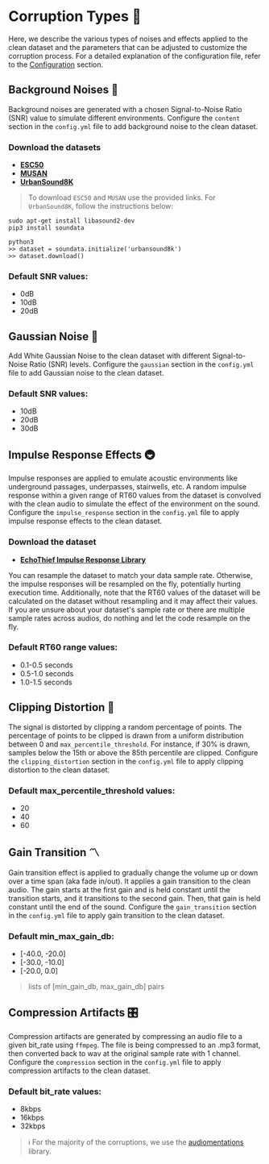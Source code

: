 # Corruption Types 🦾

Here, we describe the various types of noises and effects applied to the clean dataset and the parameters that can be adjusted to customize the corruption process.
For a detailed explanation of the configuration file, refer to the [Configuration](configuration.md) section.


## Background Noises 🚦

Background noises are generated with a chosen Signal-to-Noise Ratio (SNR) value to simulate different environments.
Configure the `content` section in the `config.yml` file to add background noise to the clean dataset.

### Download the datasets

- [**ESC50**](https://github.com/karoldvl/ESC-50/archive/master.zip)
- [**MUSAN**](https://www.openslr.org/resources/17/musan.tar.gz)
- [**UrbanSound8K** ](https://github.com/soundata/soundata#quick-example)

> To download `ESC50` and `MUSAN` use the provided links. For `UrbanSound8K`, follow the instructions below:

```
sudo apt-get install libasound2-dev
pip3 install soundata
```

```
python3
>> dataset = soundata.initialize('urbansound8k')
>> dataset.download()
```

### Default SNR values:
- 0dB
- 10dB
- 20dB

## Gaussian Noise 💨

Add White Gaussian Noise to the clean dataset with different Signal-to-Noise Ratio (SNR) levels. Configure the `gaussian` section in the `config.yml` file to add Gaussian noise to the clean dataset.

### Default SNR values:
- 10dB
- 20dB
- 30dB

## Impulse Response Effects 🚇

Impulse responses are applied to emulate acoustic environments like underground passages, underpasses, stairwells, etc.
A random impulse response within a given range of RT60 values from the dataset is convolved with the clean audio to simulate the effect of the environment on the sound.
Configure the `impulse_response` section in the `config.yml` file to apply impulse response effects to the clean dataset.

### Download the dataset
- [**EchoThief Impulse Response Library**](http://www.echothief.com/wp-content/uploads/2016/06/EchoThiefImpulseResponseLibrary.zip)

You can resample the dataset to match your data sample rate.
Otherwise, the impulse responses will be resampled on the fly, potentially hurting execution time.
Additionally, note that the RT60 values of the dataset will be calculated on the dataset without resampling and it may affect their values.
If you are unsure about your dataset's sample rate or there are multiple sample rates across audios, do nothing and let the code resample on the fly.

### Default RT60 range values:
- 0.1-0.5 seconds
- 0.5-1.0 seconds
- 1.0-1.5 seconds

## Clipping Distortion 📶

The signal is distorted by clipping a random percentage of points. The percentage of points to be clipped is drawn from a uniform distribution between 0 and `max_percentile_threshold`. For instance, if 30% is drawn, samples below the 15th or above the 85th percentile are clipped.
Configure the `clipping_distortion` section in the `config.yml` file to apply clipping distortion to the clean dataset.

### Default max_percentile_threshold values:
- 20
- 40
- 60


## Gain Transition 〽️

Gain transition effect is applied to gradually change the volume up or down over a time span (aka fade in/out). It applies a gain transition to the clean audio. The gain starts at the first gain and is held constant until the transition starts, and it transitions to the second gain. Then, that gain is held constant until the end of the sound. Configure the `gain_transition` section in the `config.yml` file to apply gain transition to the clean dataset.


### Default min_max_gain_db:
- [-40.0, -20.0]
- [-30.0, -10.0]
- [-20.0, 0.0]

> lists of [min_gain_db, max_gain_db] pairs

## Compression Artifacts 🎛️

Compression artifacts are generated by compressing an audio file to a given bit_rate using `ffmpeg`. The file is being compressed to an .mp3 format, then converted back to wav at the original sample rate with 1 channel. Configure the `compression` section in the `config.yml` file to apply compression artifacts to the clean dataset.
    

### Default bit_rate values:
- 8kbps
- 16kbps
- 32kbps


> ℹ️ For the majority of the corruptions, we use the [audiomentations](https://github.com/iver56/audiomentations.git) library.
